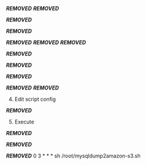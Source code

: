 ***REMOVED***
***REMOVED***

***REMOVED***

***REMOVED***

***REMOVED***
***REMOVED***
***REMOVED***
		
***REMOVED***

***REMOVED***

***REMOVED***

***REMOVED***
***REMOVED***

4. Edit script config

***REMOVED***

5. Execute

***REMOVED***

***REMOVED***

***REMOVED***
		0 3 * * * sh /root/mysqldump2amazon-s3.sh
